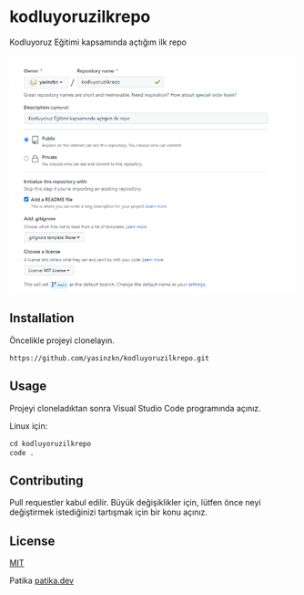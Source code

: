# kodluyoruzilkrepo
Kodluyoruz Eğitimi kapsamında açtığım ilk repo

![github](/img/github.png)

## Installation
Öncelikle projeyi clonelayın.
```
https://github.com/yasinzkn/kodluyoruzilkrepo.git
```

## Usage
Projeyi cloneladıktan sonra Visual Studio Code programında açınız.

Linux için:
```
cd kodluyoruzilkrepo
code .
```

## Contributing
Pull requestler kabul edilir. Büyük değişiklikler için, lütfen önce neyi değiştirmek istediğinizi tartışmak için bir konu açınız.

## License
[MIT](https://choosealicense.com/licenses/mit/)

Patika
[patika.dev](www.patika.dev)
